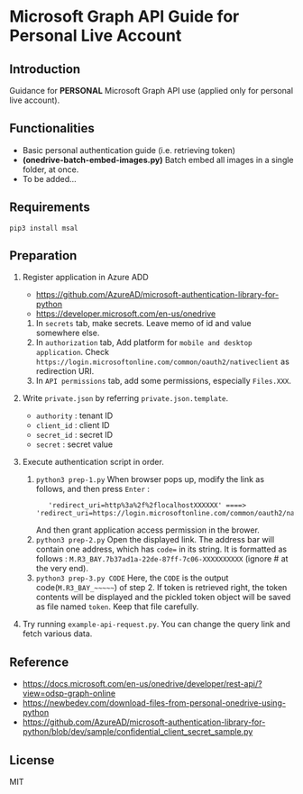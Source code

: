 # Microsoft Graph API Guide for Personal Live Account

## Introduction

Guidance for **PERSONAL** Microsoft Graph API use (applied only for personal live account).

## Functionalities

- Basic personal authentication guide (i.e. retrieving token)
- **(onedrive-batch-embed-images.py)** Batch embed all images in a single folder, at once.
- To be added...

## Requirements

`pip3 install msal`

## Preparation
1. Register application in Azure ADD
   - https://github.com/AzureAD/microsoft-authentication-library-for-python
   - https://developer.microsoft.com/en-us/onedrive

   1. In `secrets` tab, make secrets. Leave memo of id and value somewhere else.
   2. In `authorization` tab, Add platform for `mobile and desktop application`. Check `https://login.microsoftonline.com/common/oauth2/nativeclient` as redirection URI.
   3. In `API permissions` tab, add some permissions, especially `Files.XXX`.

2. Write `private.json` by referring `private.json.template`.
	- `authority` : tenant ID
	- `client_id` : client ID
	- `secret_id` : secret ID
	- `secret`    : secret value

3. Execute authentication script in order.
   1. `python3 prep-1.py`
      When browser pops up, modify the link as follows, and then press `Enter` : 
      ```   
         'redirect_uri=http%3a%2f%2flocalhostXXXXXX' ====> 'redirect_uri=https://login.microsoftonline.com/common/oauth2/nativeclient'
      ```
      And then grant application access permission in the brower.
   2. `python3 prep-2.py`
      Open the displayed link. The address bar will contain one address, which has `code=` in its string. It is formatted as follows : `M.R3_BAY.7b37ad1a-22de-87ff-7c06-XXXXXXXXXX` (ignore # at the very end).
   3. `python3 prep-3.py CODE`
      Here, the `CODE` is the output code(`M.R3_BAY_~~~~~`) of step 2. If token is retrieved right, the token contents will be displayed and the pickled token object will be saved as file named `token`. Keep that file carefully.

4. Try running `example-api-request.py`. You can change the query link and fetch various data.

## Reference

- https://docs.microsoft.com/en-us/onedrive/developer/rest-api/?view=odsp-graph-online
- https://newbedev.com/download-files-from-personal-onedrive-using-python
- https://github.com/AzureAD/microsoft-authentication-library-for-python/blob/dev/sample/confidential_client_secret_sample.py

## License

MIT